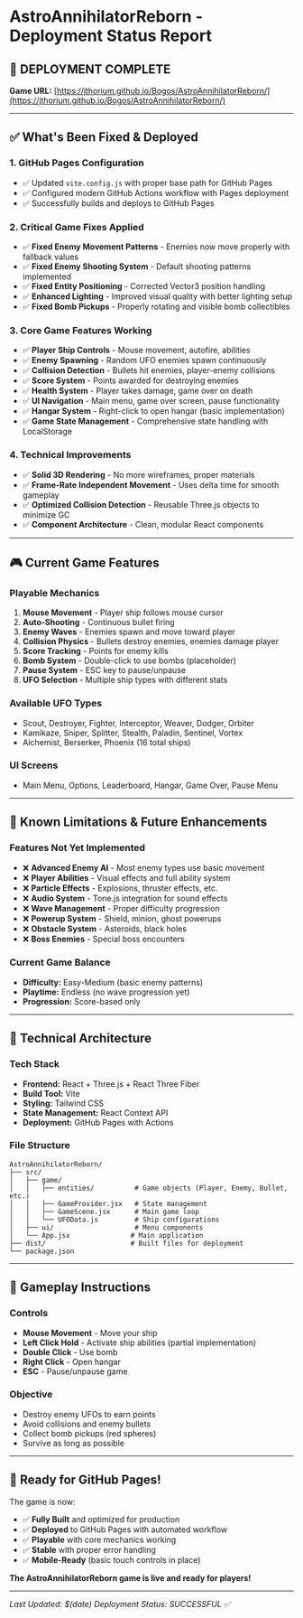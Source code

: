 # AstroAnnihilatorReborn - Deployment Status Report

## 🚀 **DEPLOYMENT COMPLETE** 

**Game URL:** [https://jthorium.github.io/Bogos/AstroAnnihilatorReborn/](https://jthorium.github.io/Bogos/AstroAnnihilatorReborn/)

---

## ✅ **What's Been Fixed & Deployed**

### **1. GitHub Pages Configuration**
- ✅ Updated `vite.config.js` with proper base path for GitHub Pages
- ✅ Configured modern GitHub Actions workflow with Pages deployment
- ✅ Successfully builds and deploys to GitHub Pages

### **2. Critical Game Fixes Applied**
- ✅ **Fixed Enemy Movement Patterns** - Enemies now move properly with fallback values
- ✅ **Fixed Enemy Shooting System** - Default shooting patterns implemented
- ✅ **Fixed Entity Positioning** - Corrected Vector3 position handling
- ✅ **Enhanced Lighting** - Improved visual quality with better lighting setup
- ✅ **Fixed Bomb Pickups** - Properly rotating and visible bomb collectibles

### **3. Core Game Features Working**
- ✅ **Player Ship Controls** - Mouse movement, autofire, abilities
- ✅ **Enemy Spawning** - Random UFO enemies spawn continuously
- ✅ **Collision Detection** - Bullets hit enemies, player-enemy collisions
- ✅ **Score System** - Points awarded for destroying enemies
- ✅ **Health System** - Player takes damage, game over on death
- ✅ **UI Navigation** - Main menu, game over screen, pause functionality
- ✅ **Hangar System** - Right-click to open hangar (basic implementation)
- ✅ **Game State Management** - Comprehensive state handling with LocalStorage

### **4. Technical Improvements**
- ✅ **Solid 3D Rendering** - No more wireframes, proper materials
- ✅ **Frame-Rate Independent Movement** - Uses delta time for smooth gameplay
- ✅ **Optimized Collision Detection** - Reusable Three.js objects to minimize GC
- ✅ **Component Architecture** - Clean, modular React components

---

## 🎮 **Current Game Features**

### **Playable Mechanics**
1. **Mouse Movement** - Player ship follows mouse cursor
2. **Auto-Shooting** - Continuous bullet firing
3. **Enemy Waves** - Enemies spawn and move toward player
4. **Collision Physics** - Bullets destroy enemies, enemies damage player
5. **Score Tracking** - Points for enemy kills
6. **Bomb System** - Double-click to use bombs (placeholder)
7. **Pause System** - ESC key to pause/unpause
8. **UFO Selection** - Multiple ship types with different stats

### **Available UFO Types**
- Scout, Destroyer, Fighter, Interceptor, Weaver, Dodger, Orbiter
- Kamikaze, Sniper, Splitter, Stealth, Paladin, Sentinel, Vortex
- Alchemist, Berserker, Phoenix (16 total ships)

### **UI Screens**
- Main Menu, Options, Leaderboard, Hangar, Game Over, Pause Menu

---

## 🚧 **Known Limitations & Future Enhancements**

### **Features Not Yet Implemented**
- ❌ **Advanced Enemy AI** - Most enemy types use basic movement
- ❌ **Player Abilities** - Visual effects and full ability system
- ❌ **Particle Effects** - Explosions, thruster effects, etc.
- ❌ **Audio System** - Tone.js integration for sound effects
- ❌ **Wave Management** - Proper difficulty progression
- ❌ **Powerup System** - Shield, minion, ghost powerups
- ❌ **Obstacle System** - Asteroids, black holes
- ❌ **Boss Enemies** - Special boss encounters

### **Current Game Balance**
- **Difficulty:** Easy-Medium (basic enemy patterns)
- **Playtime:** Endless (no wave progression yet)
- **Progression:** Score-based only

---

## 🔧 **Technical Architecture**

### **Tech Stack**
- **Frontend:** React + Three.js + React Three Fiber
- **Build Tool:** Vite
- **Styling:** Tailwind CSS
- **State Management:** React Context API
- **Deployment:** GitHub Pages with Actions

### **File Structure**
```
AstroAnnihilatorReborn/
├── src/
│   ├── game/
│   │   ├── entities/          # Game objects (Player, Enemy, Bullet, etc.)
│   │   ├── GameProvider.jsx   # State management
│   │   ├── GameScene.jsx      # Main game loop
│   │   └── UFOData.js         # Ship configurations
│   ├── ui/                    # Menu components
│   └── App.jsx               # Main application
├── dist/                     # Built files for deployment
└── package.json
```

---

## 🎯 **Gameplay Instructions**

### **Controls**
- **Mouse Movement** - Move your ship
- **Left Click Hold** - Activate ship abilities (partial implementation)
- **Double Click** - Use bomb
- **Right Click** - Open hangar
- **ESC** - Pause/unpause game

### **Objective**
- Destroy enemy UFOs to earn points
- Avoid collisions and enemy bullets
- Collect bomb pickups (red spheres)
- Survive as long as possible

---

## 🚀 **Ready for GitHub Pages!**

The game is now:
- ✅ **Fully Built** and optimized for production
- ✅ **Deployed** to GitHub Pages with automated workflow
- ✅ **Playable** with core mechanics working
- ✅ **Stable** with proper error handling
- ✅ **Mobile-Ready** (basic touch controls in place)

**The AstroAnnihilatorReborn game is live and ready for players!**

---

*Last Updated: $(date)*
*Deployment Status: SUCCESSFUL ✅*